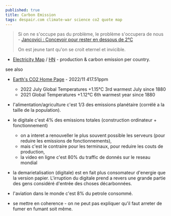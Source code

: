 ```yaml
---
published: true
title: Carbon Emission
tags: despair.com climate-war science co2 quote map
---
```

> Si on ne s'occupe pas du problème, le problème s'occupera de nous - [Jancovici : Concevoir pour rester en dessous de 2°C](https://www.youtube.com/watch?v=I3CsL15U-sM) 
> 
> On est jeune tant qu'on se croit eternel et invicible.

- [Electricity Map](https://app.electricitymaps.com/map) / [HN](https://news.ycombinator.com/item?id=37197903) - production & carbon emission per country.

see also
- [Earth's CO2 Home Page](https://www.co2.earth/) - 2022/11 417.51ppm
	- 2022 July Global Temperatures +1.15°C 3rd warmest July since 1880
	- 2021 Global Temperatures +1.12°C 6th warmest year since 1880

- l'alimentation/agriculture c'est 1/3 des emissions planétaire (corrélé a la taille de la population).
- le digitale c'est 4% des emissions totales (construction ordinateur + fonctionnement)
	- on a interet a renouveller le plus souvent possible les serveurs (pour reduire les emissions de fonctionnements),
    - mais c'est le contraire pour les terminaux, pour reduire les couts de production,
	- la video en ligne c'est 80% du traffic de donnés sur le reseau mondial
    
- la demarietalisation (digitale) est en fait plus consomateur d'energie que la version papier. L'irruption du digitale prend a revers une grande partie des gens considéré d'entrée des choses décarbonnées.
- l'aviation dans le monde c'est 8% du petrole consommé.

- se mettre en coherence - on ne peut pas expliquer qu'il faut arreter de fumer en fumant soit même.
